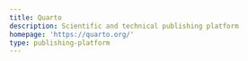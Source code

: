 ```yaml
---
title: Quarto
description: Scientific and technical publishing platform
homepage: 'https://quarto.org/'
type: publishing-platform
---
```

